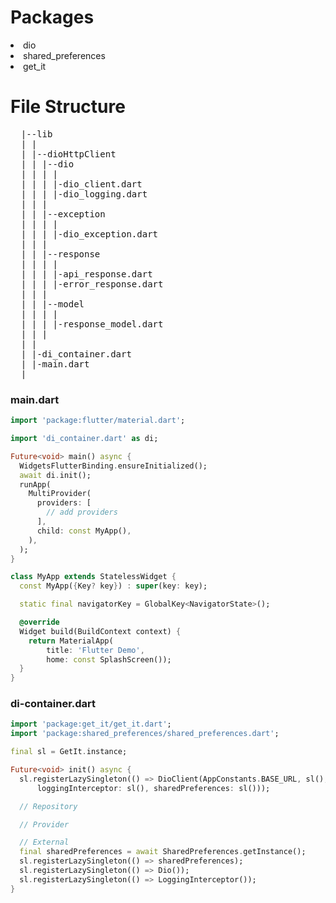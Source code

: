 # Packages
  <li>dio</li>
  <li>shared_preferences</li>
  <li>get_it</li>

# File Structure
<pre>
  |--lib
  | |
  | |--dioHttpClient
  | | |--dio
  | | | |
  | | | |-dio_client.dart
  | | | |-dio_logging.dart
  | | |
  | | |--exception
  | | | |
  | | | |-dio_exception.dart
  | | | 
  | | |--response
  | | | |
  | | | |-api_response.dart
  | | | |-error_response.dart
  | | |
  | | |--model
  | | | |
  | | | |-response_model.dart
  | | | 
  | | 
  | |-di_container.dart
  | |-main.dart
  |
</pre>

### main.dart
```dart
import 'package:flutter/material.dart';

import 'di_container.dart' as di;

Future<void> main() async {
  WidgetsFlutterBinding.ensureInitialized();
  await di.init();
  runApp(
    MultiProvider(
      providers: [
        // add providers
      ],
      child: const MyApp(),
    ),
  );
}

class MyApp extends StatelessWidget {
  const MyApp({Key? key}) : super(key: key);

  static final navigatorKey = GlobalKey<NavigatorState>();

  @override
  Widget build(BuildContext context) {
    return MaterialApp(
        title: 'Flutter Demo',
        home: const SplashScreen());
  }
}
```

### di-container.dart
```dart
import 'package:get_it/get_it.dart';
import 'package:shared_preferences/shared_preferences.dart';

final sl = GetIt.instance;

Future<void> init() async {
  sl.registerLazySingleton(() => DioClient(AppConstants.BASE_URL, sl(),
      loggingInterceptor: sl(), sharedPreferences: sl()));

  // Repository

  // Provider

  // External
  final sharedPreferences = await SharedPreferences.getInstance();
  sl.registerLazySingleton(() => sharedPreferences);
  sl.registerLazySingleton(() => Dio());
  sl.registerLazySingleton(() => LoggingInterceptor());
}

```






